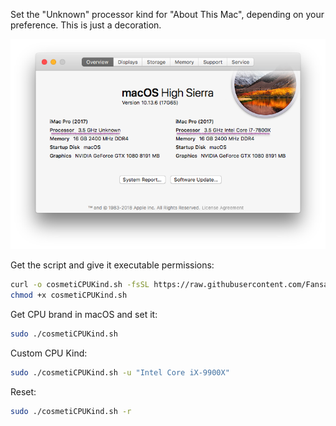 Set the "Unknown" processor kind for "About This Mac", depending on your preference. This is just a decoration.

![preview](preview.png)

Get the script and give it executable permissions:
```bash
curl -o cosmetiCPUKind.sh -fsSL https://raw.githubusercontent.com/Fansaly/CosmetiCPUKind/master/cosmetiCPUKind.sh
chmod +x cosmetiCPUKind.sh
```

Get CPU brand in macOS and set it:
```bash
sudo ./cosmetiCPUKind.sh
```

Custom CPU Kind:
```bash
sudo ./cosmetiCPUKind.sh -u "Intel Core iX-9900X"
```

Reset:
```bash
sudo ./cosmetiCPUKind.sh -r
```
